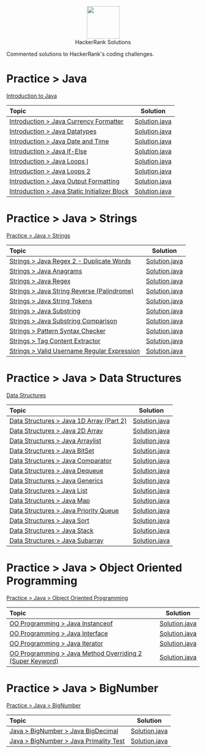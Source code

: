 <p align="center">
    <a href="https://www.hackerrank.com/MagicDude4Eva">
        <img height="85" src="https://d3keuzeb2crhkn.cloudfront.net/hackerrank/assets/styleguide/logo_wordmark-f5c5eb61ab0a154c3ed9eda24d0b9e31.svg">
    </a>
    <br>HackerRank Solutions
</p>
<p>
Commented solutions to HackerRank's coding challenges.
</p>

# Practice > Java
<a href="https://www.hackerrank.com/domains/java?badge_type=java&filters%5Bsubdomains%5D%5B%5D=java-introduction">Introduction to Java</a>

| Topic                                                                                                                       |                                                                                   Solution                                                                                  |
|:----------------------------------------------------------------------------------------------------------------------------|:---------------------------------------------------------------------------------------------------------------------------------------------------------------------------:|
|[Introduction > Java Currency Formatter](https://www.hackerrank.com/challenges/java-currency-formatter/problem)              |[Solution.java](https://github.com/magicdude4eva/HackerRank/blob/master/src/practice/java/introduction/javacurrencyformatter/Solution.java)                                  |
|[Introduction > Java Datatypes](https://www.hackerrank.com/challenges/java-datatypes/problem)                                |[Solution.java](https://github.com/magicdude4eva/HackerRank/blob/master/src/practice/java/introduction/javadatatypes/Solution.java)                                          |
|[Introduction > Java Date and Time](https://www.hackerrank.com/challenges/java-date-and-time/problem)                        |[Solution.java](https://github.com/magicdude4eva/HackerRank/blob/master/src/practice/java/introduction/javadateandtime/Solution.java)                                        |
|[Introduction > Java If-Else](https://www.hackerrank.com/challenges/java-if-else/problem)                                    |[Solution.java](https://github.com/magicdude4eva/HackerRank/blob/master/src/practice/java/introduction/javaifelse/Solution.java)                                             |
|[Introduction > Java Loops I](https://www.hackerrank.com/challenges/java-loops-i/problem)                                    |[Solution.java](https://github.com/magicdude4eva/HackerRank/blob/master/src/practice/java/introduction/javaloopsii/Solution.java)                                            |
|[Introduction > Java Loops 2](https://www.hackerrank.com/challenges/java-loops/problem)                                      |[Solution.java](https://github.com/magicdude4eva/HackerRank/blob/master/src/practice/java/introduction/javaloopsi/Solution.java)                                             |
|[Introduction > Java Output Formatting](https://www.hackerrank.com/challenges/java-output-formatting/problem)                |[Solution.java](https://github.com/magicdude4eva/HackerRank/blob/master/src/practice/java/introduction/javaoutputformatting/Solution.java)                                   |
|[Introduction > Java Static Initializer Block](https://www.hackerrank.com/challenges/java-static-initializer-block/problem)  |[Solution.java](https://github.com/magicdude4eva/HackerRank/blob/master/src/practice/java/introduction/javastaticinitializerblock/Solution.java)                             |

# Practice > Java > Strings
<a href="https://www.hackerrank.com/domains/java?filters%5Bsubdomains%5D%5B%5D=java-strings">Practice > Java > Strings</a>

| Topic                                                                                                                       |                                                                                   Solution                                                                                  |
|:----------------------------------------------------------------------------------------------------------------------------|:---------------------------------------------------------------------------------------------------------------------------------------------------------------------------:|
|[Strings > Java Regex 2 - Duplicate Words](https://www.hackerrank.com/challenges/duplicate-word/problem)                     |[Solution.java](https://github.com/magicdude4eva/HackerRank/blob/master/src/practice/java/strings/duplicatewords/Solution.java)                                              |
|[Strings > Java Anagrams](https://www.hackerrank.com/challenges/java-anagrams/problem)                                       |[Solution.java](https://github.com/magicdude4eva/HackerRank/blob/master/src/practice/java/strings/javaanagrams/Solution.java)                                                |
|[Strings > Java Regex](https://www.hackerrank.com/challenges/java-regex/problem)                                             |[Solution.java](https://github.com/magicdude4eva/HackerRank/blob/master/src/practice/java/strings/javaregex/Solution.java)                                                   |
|[Strings > Java String Reverse (Palindrome)](https://www.hackerrank.com/challenges/java-string-reverse/problem)              |[Solution.java](https://github.com/magicdude4eva/HackerRank/blob/master/src/practice/java/strings/javastringreverse/Solution.java)                                           |
|[Strings > Java String Tokens](https://www.hackerrank.com/challenges/java-string-tokens/problem)                             |[Solution.java](https://github.com/magicdude4eva/HackerRank/blob/master/src/practice/java/strings/javastringtokens/Solution.java)                                            |
|[Strings > Java Substring](https://www.hackerrank.com/challenges/java-substring/problem)                                     |[Solution.java](https://github.com/magicdude4eva/HackerRank/blob/master/src/practice/java/strings/javasubstring/Solution.java)                                               |
|[Strings > Java Substring Comparison](https://www.hackerrank.com/challenges/java-string-compare/problem)                     |[Solution.java](https://github.com/magicdude4eva/HackerRank/blob/master/src/practice/java/strings/javasubstringcomparisons/Solution.java)                                    |
|[Strings > Pattern Syntax Checker](https://www.hackerrank.com/challenges/pattern-syntax-checker/problem)                     |[Solution.java](https://github.com/magicdude4eva/HackerRank/blob/master/src/practice/java/strings/patternsyntaxchecker/Solution.java)                                        |
|[Strings > Tag Content Extractor](https://www.hackerrank.com/challenges/tag-content-extractor/problem)                       |[Solution.java](https://github.com/magicdude4eva/HackerRank/blob/master/src/practice/java/strings/tagcontentextractor/Solution.java)                                         |
|[Strings > Valid Username Regular Expression](https://www.hackerrank.com/challenges/valid-username-checker/problem)          |[Solution.java](https://github.com/magicdude4eva/HackerRank/blob/master/src/practice/java/strings/validusernameregularexpression/Solution.java)                              |

# Practice > Java > Data Structures
<a href="https://www.hackerrank.com/domains/java?filters%5Bsubdomains%5D%5B%5D=java-data-structure">Data Structures</a>

| Topic                                                                                                                       |                                                                                   Solution                                                                                  |
|:----------------------------------------------------------------------------------------------------------------------------|:---------------------------------------------------------------------------------------------------------------------------------------------------------------------------:|
|[Data Structures > Java 1D Array (Part 2)](https://www.hackerrank.com/challenges/java-1d-array/problem)                      |[Solution.java](https://github.com/magicdude4eva/HackerRank/blob/master/src/practice/java/datastructures/java1darraypart2/Solution.java)                                     |
|[Data Structures > Java 2D Array](https://www.hackerrank.com/challenges/java-2d-array/problem)                               |[Solution.java](https://github.com/magicdude4eva/HackerRank/blob/master/src/practice/java/datastructures/java2darray/Solution.java)                                          |
|[Data Structures > Java Arraylist](https://www.hackerrank.com/challenges/java-arraylist/problem)                             |[Solution.java](https://github.com/magicdude4eva/HackerRank/blob/master/src/practice/java/datastructures/javaarraylist/Solution.java)                                        |
|[Data Structures > Java BitSet](https://www.hackerrank.com/challenges/java-bitset/problem)                                   |[Solution.java](https://github.com/magicdude4eva/HackerRank/blob/master/src/practice/java/datastructures/javabitset/Solution.java)                                           |
|[Data Structures > Java Comparator](https://www.hackerrank.com/challenges/java-comparator/problem)                           |[Solution.java](https://github.com/magicdude4eva/HackerRank/blob/master/src/practice/java/datastructures/javacomparator/Solution.java)                                       |
|[Data Structures > Java Dequeue](https://www.hackerrank.com/challenges/java-dequeue/problem)                                 |[Solution.java](https://github.com/magicdude4eva/HackerRank/blob/master/src/practice/java/datastructures/javadequeue/test.java)                                              |
|[Data Structures > Java Generics](https://www.hackerrank.com/challenges/java-generics/problem)                               |[Solution.java](https://github.com/magicdude4eva/HackerRank/blob/master/src/practice/java/datastructures/javagenerics/Solution.java)                                         |
|[Data Structures > Java List](https://www.hackerrank.com/challenges/java-list/problem)                                       |[Solution.java](https://github.com/magicdude4eva/HackerRank/blob/master/src/practice/java/datastructures/javalist/Solution.java)                                             |
|[Data Structures > Java Map](https://www.hackerrank.com/challenges/phone-book/problem)                                       |[Solution.java](https://github.com/magicdude4eva/HackerRank/blob/master/src/practice/java/datastructures/javamap/Solution.java)                                              |
|[Data Structures > Java Priority Queue](https://www.hackerrank.com/challenges/java-priority-queue/problem)                   |[Solution.java](https://github.com/magicdude4eva/HackerRank/blob/master/src/practice/java/datastructures/javapriorityqueue/Solution.java)                                    |
|[Data Structures > Java Sort](https://www.hackerrank.com/challenges/java-sort/problem)                                       |[Solution.java](https://github.com/magicdude4eva/HackerRank/blob/master/src/practice/java/datastructures/javasort/Solution.java)                                             |
|[Data Structures > Java Stack](https://www.hackerrank.com/challenges/java-stack/problem)                                     |[Solution.java](https://github.com/magicdude4eva/HackerRank/blob/master/src/practice/java/datastructures/javastack/Solution.java)                                            |
|[Data Structures > Java Subarray](https://www.hackerrank.com/challenges/java-negative-subarray/problem)                      |[Solution.java](https://github.com/magicdude4eva/HackerRank/blob/master/src/practice/java/datastructures/javasubarray/Solution.java)                                         |

# Practice > Java > Object Oriented Programming
<a href="https://www.hackerrank.com/domains/java?filters%5Bsubdomains%5D%5B%5D=oop">Practice > Java > Object Oriented Programming</a>

| Topic                                                                                                                                            |                                                                                   Solution                                                                                  |
|:-------------------------------------------------------------------------------------------------------------------------------------------------|:---------------------------------------------------------------------------------------------------------------------------------------------------------------------------:|
|[OO Programming > Java Instanceof](https://www.hackerrank.com/challenges/java-instanceof-keyword/problem)                                         |[Solution.java](https://github.com/magicdude4eva/HackerRank/blob/master/src/practice/java/objectorientedprogramming/javainstanceofkeyword/InstanceOFTutorial.java)           |
|[OO Programming > Java Interface](https://www.hackerrank.com/challenges/java-interface/problem)                                                   |[Solution.java](https://github.com/magicdude4eva/HackerRank/blob/master/src/practice/java/objectorientedprogramming/javainterface/Solution.java)                             |
|[OO Programming > Java Iterator](https://www.hackerrank.com/challenges/java-iterator/problem)                                                     |[Solution.java](https://github.com/magicdude4eva/HackerRank/blob/master/src/practice/java/objectorientedprogramming/javaiterator/Main.java)                                  |
|[OO Programming > Java Method Overriding 2 (Super Keyword)](https://www.hackerrank.com/challenges/java-method-overriding-2-super-keyword/problem) |[Solution.java](https://github.com/magicdude4eva/HackerRank/blob/master/src/practice/java/objectorientedprogramming/javamethodoverriding2/Solution.java)                     |

# Practice > Java > BigNumber
<a href="https://www.hackerrank.com/domains/java?filters%5Bsubdomains%5D%5B%5D=bignumber">Practice > Java > BigNumber</a>

| Topic                                                                                                                       |                                                                                   Solution                                                                                  |
|:----------------------------------------------------------------------------------------------------------------------------|:---------------------------------------------------------------------------------------------------------------------------------------------------------------------------:|
|[Java > BigNumber > Java BigDecimal](https://www.hackerrank.com/challenges/java-bigdecimal/problem)                          |[Solution.java](https://github.com/magicdude4eva/HackerRank/blob/master/src/practice/java/bignumber/javabigdecimal/Solution.java)                                            |
|[Java > BigNumber > Java Primality Test](https://www.hackerrank.com/challenges/java-primality-test/problem)                  |[Solution.java](https://github.com/magicdude4eva/HackerRank/blob/master/src/practice/java/bignumber/javaprimalitytest/Solution.java)                                         |
